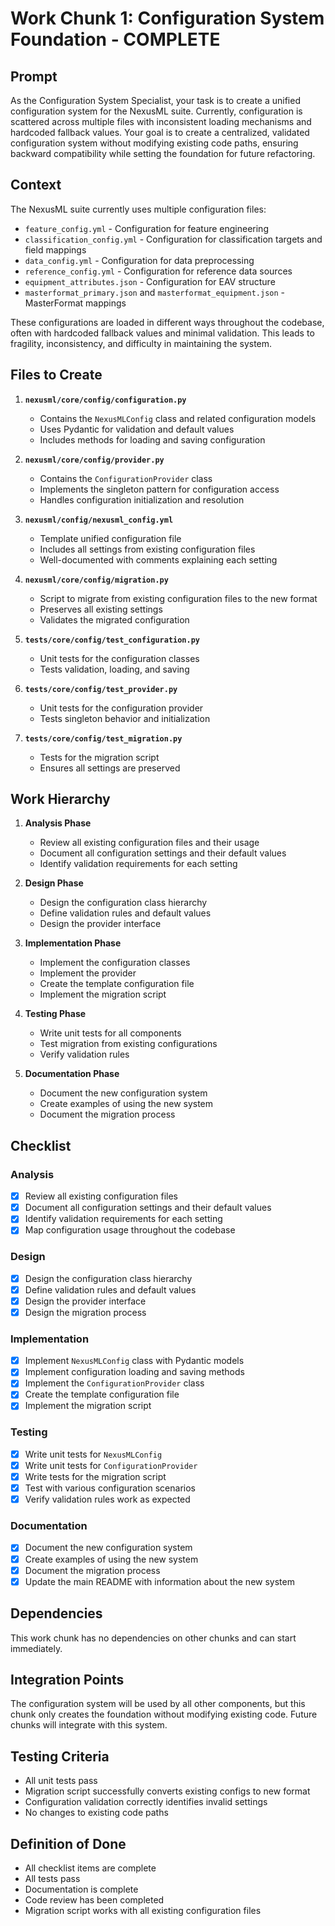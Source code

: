 # Work Chunk 1: Configuration System Foundation - COMPLETE

## Prompt

As the Configuration System Specialist, your task is to create a unified
configuration system for the NexusML suite. Currently, configuration is
scattered across multiple files with inconsistent loading mechanisms and
hardcoded fallback values. Your goal is to create a centralized, validated
configuration system without modifying existing code paths, ensuring backward
compatibility while setting the foundation for future refactoring.

## Context

The NexusML suite currently uses multiple configuration files:

- `feature_config.yml` - Configuration for feature engineering
- `classification_config.yml` - Configuration for classification targets and
  field mappings
- `data_config.yml` - Configuration for data preprocessing
- `reference_config.yml` - Configuration for reference data sources
- `equipment_attributes.json` - Configuration for EAV structure
- `masterformat_primary.json` and `masterformat_equipment.json` - MasterFormat
  mappings

These configurations are loaded in different ways throughout the codebase, often
with hardcoded fallback values and minimal validation. This leads to fragility,
inconsistency, and difficulty in maintaining the system.

## Files to Create

1. **`nexusml/core/config/configuration.py`**

   - Contains the `NexusMLConfig` class and related configuration models
   - Uses Pydantic for validation and default values
   - Includes methods for loading and saving configuration

2. **`nexusml/core/config/provider.py`**

   - Contains the `ConfigurationProvider` class
   - Implements the singleton pattern for configuration access
   - Handles configuration initialization and resolution

3. **`nexusml/config/nexusml_config.yml`**

   - Template unified configuration file
   - Includes all settings from existing configuration files
   - Well-documented with comments explaining each setting

4. **`nexusml/core/config/migration.py`**

   - Script to migrate from existing configuration files to the new format
   - Preserves all existing settings
   - Validates the migrated configuration

5. **`tests/core/config/test_configuration.py`**

   - Unit tests for the configuration classes
   - Tests validation, loading, and saving

6. **`tests/core/config/test_provider.py`**

   - Unit tests for the configuration provider
   - Tests singleton behavior and initialization

7. **`tests/core/config/test_migration.py`**
   - Tests for the migration script
   - Ensures all settings are preserved

## Work Hierarchy

1. **Analysis Phase**

   - Review all existing configuration files and their usage
   - Document all configuration settings and their default values
   - Identify validation requirements for each setting

2. **Design Phase**

   - Design the configuration class hierarchy
   - Define validation rules and default values
   - Design the provider interface

3. **Implementation Phase**

   - Implement the configuration classes
   - Implement the provider
   - Create the template configuration file
   - Implement the migration script

4. **Testing Phase**

   - Write unit tests for all components
   - Test migration from existing configurations
   - Verify validation rules

5. **Documentation Phase**
   - Document the new configuration system
   - Create examples of using the new system
   - Document the migration process

## Checklist

### Analysis

- [x] Review all existing configuration files
- [x] Document all configuration settings and their default values
- [x] Identify validation requirements for each setting
- [x] Map configuration usage throughout the codebase

### Design

- [x] Design the configuration class hierarchy
- [x] Define validation rules and default values
- [x] Design the provider interface
- [x] Design the migration process

### Implementation

- [x] Implement `NexusMLConfig` class with Pydantic models
- [x] Implement configuration loading and saving methods
- [x] Implement the `ConfigurationProvider` class
- [x] Create the template configuration file
- [x] Implement the migration script

### Testing

- [x] Write unit tests for `NexusMLConfig`
- [x] Write unit tests for `ConfigurationProvider`
- [x] Write tests for the migration script
- [x] Test with various configuration scenarios
- [x] Verify validation rules work as expected

### Documentation

- [x] Document the new configuration system
- [x] Create examples of using the new system
- [x] Document the migration process
- [x] Update the main README with information about the new system

## Dependencies

This work chunk has no dependencies on other chunks and can start immediately.

## Integration Points

The configuration system will be used by all other components, but this chunk
only creates the foundation without modifying existing code. Future chunks will
integrate with this system.

## Testing Criteria

- All unit tests pass
- Migration script successfully converts existing configs to new format
- Configuration validation correctly identifies invalid settings
- No changes to existing code paths

## Definition of Done

- All checklist items are complete
- All tests pass
- Documentation is complete
- Code review has been completed
- Migration script works with all existing configuration files
